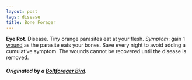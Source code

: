 ```yaml
---
layout: post
tags: disease
title: Bone Forager
---
```


<span class="alchemy">**Eye Rot**. Disease. Tiny orange parasites eat at your flesh. _Symptom_: gain 1 [wound](/2020/11/09/base-rules/) as the parasite eats your bones. Save every night to avoid adding a cumulative symptom. The wounds cannot be recovered until the disease is removed.</span>


##### Originated by a [Boltforager Bird](/monsters/bird-boltforager).
